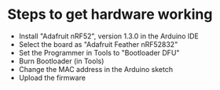 # Steps to get hardware working

- Install "Adafruit nRF52", version 1.3.0 in the Arduino IDE
- Select the board as "Adafruit Feather nRF52832"
- Set the Programmer in Tools to "Bootloader DFU"
- Burn Bootloader (in Tools)
- Change the MAC address in the Arduino sketch
- Upload the firmware